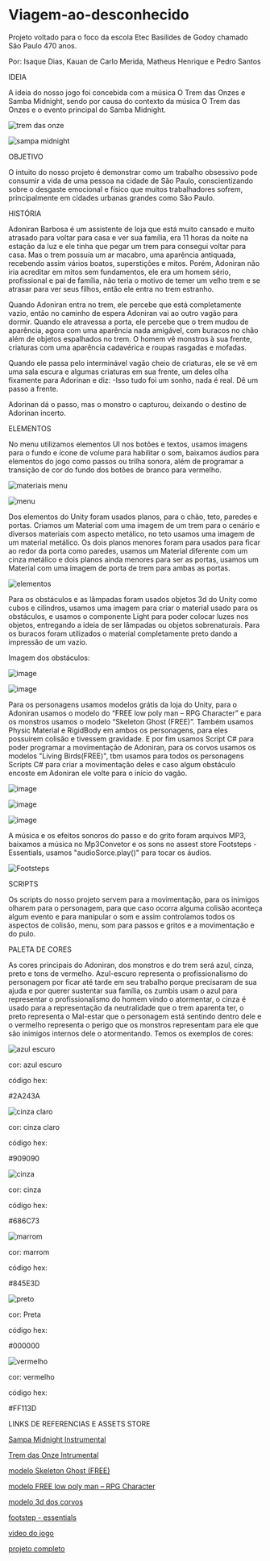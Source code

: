 # Viagem-ao-desconhecido
Projeto voltado para o foco da escola Etec Basilides de Godoy chamado São Paulo 470 anos.

Por: Isaque Dias, Kauan de Carlo Merida, Matheus Henrique e Pedro Santos

IDEIA

A ideia do nosso jogo foi concebida com a música O Trem das Onzes e Samba Midnight, sendo por causa do contexto da música O Trem das Onzes e o evento principal do Samba Midnight.

![trem das onze](https://github.com/user-attachments/assets/665e4b37-cf8b-4e63-bb22-e6ca4b3466f3)

![sampa midnight](https://github.com/user-attachments/assets/ee19c53b-0a00-4edf-bbc7-741cdec630e2)

OBJETIVO

O intuito do nosso projeto é demonstrar como um trabalho obsessivo pode consumir a vida de uma pessoa na cidade de São Paulo, conscientizando sobre o desgaste emocional e físico que muitos trabalhadores sofrem, principalmente em cidades urbanas grandes como São Paulo.

HISTÓRIA

Adoniran Barbosa é um assistente de loja que está muito cansado e muito atrasado para voltar para casa e ver sua família, era 11 horas da noite na estação da luz e ele tinha que pegar um trem para consegui voltar para casa. Mas o trem possuía um ar macabro, uma aparência antiquada, recebendo assim vários boatos, superstições e mitos. Porém, Adoniran não iria acreditar em mitos sem fundamentos, ele era um homem sério, profissional e pai de família, não teria o motivo de temer um velho trem e se atrasar para ver seus filhos, então ele entra no trem estranho.

Quando Adoniran entra no trem, ele percebe que está completamente vazio, então no caminho de espera Adoniran vai ao outro vagão para dormir. Quando ele atravessa a porta, ele percebe que o trem mudou de aparência, agora com uma aparência nada amigável, com buracos no chão além de objetos espalhados no trem. O homem vê monstros à sua frente, criaturas com uma aparência cadavérica e roupas rasgadas e mofadas.

Quando ele passa pelo interminável vagão cheio de criaturas, ele se vê em uma sala escura e algumas criaturas em sua frente, um deles olha fixamente para Adorinan e diz: -Isso tudo foi um sonho, nada é real. Dê um passo a frente.

Adorinan dá o passo, mas o monstro o capturou, deixando o destino de Adorinan incerto.

ELEMENTOS

No menu utilizamos elementos UI nos botões e textos, usamos imagens para o fundo e ícone de volume para habilitar o som, baixamos áudios para elementos do jogo como passos ou trilha sonora, além de programar a transição de cor do fundo dos botões de branco para vermelho.

![materiais menu](https://github.com/user-attachments/assets/5d1efd0d-d2d3-4047-845e-3a7cd3f0b011)

![menu](https://github.com/user-attachments/assets/56bf0155-c9d3-4adb-883f-946b377a81bd)

Dos elementos do Unity foram usados planos, para o chão, teto, paredes e portas. Criamos um Material com uma imagem de um trem para o cenário e diversos materiais com aspecto metálico, no teto usamos uma imagem de um material metálico. Os dois planos menores foram para usados para ficar ao redor da porta como paredes, usamos um Material diferente com um cinza metálico e dois planos ainda menores para ser as portas, usamos um Material com uma imagem de porta de trem para ambas as portas.

![elementos](https://github.com/user-attachments/assets/6a134bcf-a03f-468d-908a-f45a236adff5)

Para os obstáculos e as lâmpadas foram usados objetos 3d do Unity como cubos e cilindros, usamos uma imagem para criar o material usado para os obstáculos, e usamos o componente Light para poder colocar luzes nos objetos, entregando a ideia de ser lâmpadas ou objetos sobrenaturais. Para os buracos foram utilizados o material completamente preto dando a impressão de um vazio.

Imagem dos obstáculos:

![image](https://github.com/user-attachments/assets/0a276702-7f23-43be-8014-2375fb84f4cd)

![image](https://github.com/user-attachments/assets/d1ef32d1-db81-43a6-b064-43fb85a2baaa)

Para os personagens usamos modelos grátis da loja do Unity, para o Adoniran usamos o modelo do “FREE low poly man – RPG Character” e para os monstros usamos o modelo “Skeleton Ghost (FREE)”. Também usamos Physic Material e RigidBody em ambos os personagens, para eles possuirem colisão e tivessem gravidade. E por fim usamos Script C# para poder programar a movimentação de Adoniran, para os corvos usamos os modelos "Living Birds(FREE)", tbm usamos para todos os personagens Scripts C# para criar a movimentação deles e caso algum obstáculo encoste em Adoniran ele volte para o início do vagão.

![image](https://github.com/user-attachments/assets/949a09fa-8d25-4151-b17f-52a168399003)

![image](https://github.com/user-attachments/assets/497b0086-05e6-4129-8810-76501d9c46b1)

![image](https://github.com/user-attachments/assets/cdc90b13-f3d9-4b6e-8697-3c30f077f128)

A música e os efeitos sonoros do passo e do grito foram arquivos MP3, baixamos a música no Mp3Convetor e os sons no assest store Footsteps - Essentials, usamos "audioSorce.play()" para tocar os áudios.

![Footsteps](https://github.com/user-attachments/assets/84350566-dfde-4802-a7a5-d41d722cbd84)

SCRIPTS

Os scripts do nosso projeto servem para a movimentação, para os inimigos olharem para o personagem, para que caso ocorra alguma colisão aconteça algum evento e para manipular o som e assim controlamos todos os aspectos de colisão, menu, som para passos e gritos e a movimentação e do pulo.

PALETA DE CORES

As cores principais do Adoniran, dos monstros e do trem será azul, cinza, preto e tons de vermelho.
Azul-escuro representa o profissionalismo do personagem por ficar até tarde em seu trabalho porque precisaram de sua ajuda e por querer sustentar sua família, os zumbis usam o azul para representar o profissionalismo do homem vindo o atormentar, o cinza é usado para a representação da neutralidade que o trem aparenta ter, o preto representa o Mal-estar que o personagem está sentindo dentro dele e o vermelho representa o perigo que os monstros representam para ele que são inimigos internos dele o atormentando. Temos os exemplos de cores:

![azul escuro](https://github.com/user-attachments/assets/6748480e-eebb-4144-ada3-33d6ba18b121)

cor: azul escuro

código hex:

#2A243A

![cinza claro](https://github.com/user-attachments/assets/422bc3a9-5612-4571-9d5d-b8f719dd9575)

cor: cinza claro

código hex:

#909090

![cinza](https://github.com/user-attachments/assets/e068bd47-b24e-45cb-a6ee-d3bc42f17565)

cor: cinza

código hex:

#686C73

![marrom](https://github.com/user-attachments/assets/5c669ea0-c825-4346-acbe-29cc4976370d)

cor: marrom

código hex:

#845E3D

![preto](https://github.com/user-attachments/assets/a3a9d221-6e7f-4b53-974a-24c0e8da37e9)

cor: Preta

código hex:

#000000

![vermelho](https://github.com/user-attachments/assets/fbca5cf1-8197-4329-9422-885e7791cbfa)

cor: vermelho

código hex:

#FF113D

LINKS DE REFERENCIAS E ASSETS STORE

[Sampa Midnight Instrumental](https://youtu.be/11ItVm6ZWdM?si=T9-wqq7uuSJTHX0-)

[Trem das Onze Intrumental](https://youtu.be/OoEgWsUQgaU?si=8sKqv3ZvsrWKxlSa)

[modelo Skeleton Ghost (FREE)](https://assetstore.unity.com/packages/3d/characters/creatures/skeleton-ghost-free-226070)

[modelo FREE low poly man – RPG Character](https://assetstore.unity.com/packages/3d/characters/humanoids/fantasy/free-low-poly-human-rpg-character-219979)

[modelo 3d dos corvos](https://assetstore.unity.com/packages/3d/characters/animals/birds/living-birds-15649)

[footstep - essentials](https://assetstore.unity.com/packages/audio/sound-fx/foley/footsteps-essentials-189879)

[video do jogo](https://drive.google.com/file/d/1dFLrfxNBPGCScoDT0DsRHkfPxje9du8C/view?usp=sharing)

[projeto completo](https://drive.google.com/file/d/17siYXt2FRVy5yzcm3_fSAh-YjbxZbwL5/view?usp=sharing)
